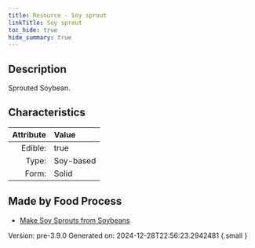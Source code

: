```yaml
---
title: Resource - Soy sprout
linkTitle: Soy sprout
toc_hide: true
hide_summary: true
---
```


## Description
Sprouted Soybean.

## Characteristics

| Attribute      | Value |
|--------:|:------|
|Edible:|true|
|Type:|Soy-based|
|Form:|Solid|
 



## Made by Food Process

- [Make Soy Sprouts from Soybeans](/docs/definitions/food/make-soy-sprouts-from-soybeans)

    

Version: pre-3.9.0 Generated on: 2024-12-28T22:56:23.2942481
{.small }
